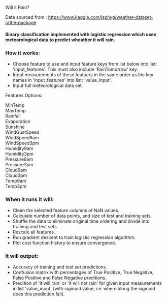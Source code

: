 Will it Rain?

Data sourced from : https://www.kaggle.com/jsphyg/weather-dataset-rattle-package

#### Binary classification implemented with logistic regression which uses meteorological data to predict wheather it will rain.


### How it works:

- Choose feature to use and input feature keys from list below into list: 'input_features'. This must also include 'RainTomorrow' key. 
- Input measurements of these featuers in the same order as the key names in 'input_features' into list: 'value_input'.
- Input full meteorological data set. 

Features Options: 

MinTemp           
MaxTemp            
Rainfall          
Evaporation      
Sunshine            
WindGustSpeed           
WindSpeed9am      
WindSpeed3pm      
Humidity9am       
Humidity3pm       
Pressure9am      
Pressure3pm      
Cloud9am         
Cloud3pm         
Temp9am            
Temp3pm      

### When it runs it will:

- Clean the selected feature columns of NaN values.
- Calculate number of data points, and size of test and training sets.
- Shuffle the data to eliminate original time ordering and divide into training and test sets.
- Rescale all features. 
- Run gradient descent to train logistic regression algorithm.
- Plot cost function history to ensure convergence.

### It will output:

- Accuracy of training and test set predictions.
- Confusion matrix with percentages of True Positive, True Negative, False Positive and False Negative preditions.
- Predition of 'it will rain' or 'it will not rain' for given input measurements in list 'value_input' (with sigmoid value, i.e. where along the sigmoid does this prediction fall). 